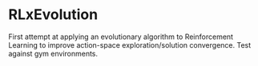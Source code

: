# RLxEvolution
First attempt at applying an evolutionary algorithm to Reinforcement Learning to improve action-space exploration/solution convergence. Test against gym environments.
